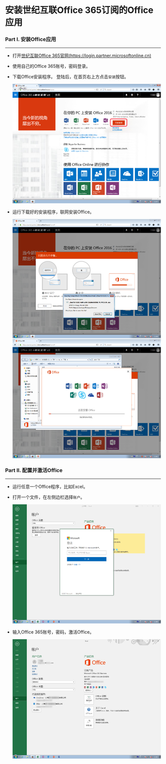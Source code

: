 # 安装世纪互联Office 365订阅的Office应用

### Part I. 安装Office应用
-------------------
* 打开[世纪互联Office 365官网(https://login.partner.microsoftonline.cn)](https://login.partner.microsoftonline.cn/login.srf)
* 使用自己的Office 365账号，密码登录。
* 下载Office安装程序。
   登陆后，在首页右上方点击`安装`按钮。
    
   ![](img/01.png)

* 运行下载好的安装程序，联网安装Office。

  ![](img/02.png)
  ![](img/03.png)

### Part II. 配置并激活Office
-------------------
* 运行任意一个Office程序，比如Excel。
* 打开一个文件，在左侧边栏选择`账户`。

  ![](img/04.png)
* 输入Office 365账号，密码，激活Office。

  ![](img/05.png)

